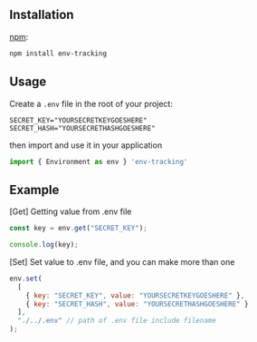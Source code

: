 ## Installation

[npm](https://www.npmjs.com/):

```bash
npm install env-tracking
```

## Usage

Create a `.env` file in the root of your project:

```dosini
SECRET_KEY="YOURSECRETKEYGOESHERE"
SECRET_HASH="YOURSECRETHASHGOESHERE"
```

then import and use it in your application

```javascript
import { Environment as env } 'env-tracking'
```

## Example

[Get] Getting value from .env file

```javascript
const key = env.get("SECRET_KEY");

console.log(key);
```

[Set] Set value to .env file, and you can make more than one

```javascript
env.set(
  [
    { key: "SECRET_KEY", value: "YOURSECRETKEYGOESHERE" },
    { key: "SECRET_HASH", value: "YOURSECRETHASHGOESHERE" }
  ],
  "./../.env" // path of .env file include filename
);
```
